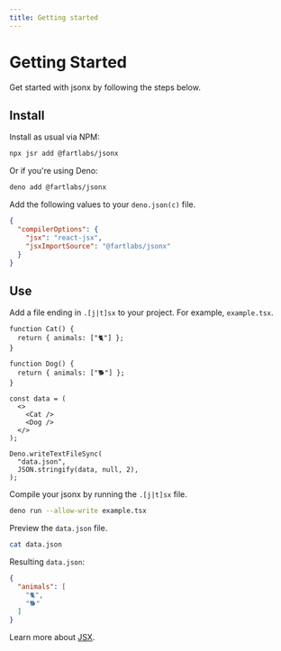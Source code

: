 ```yaml
---
title: Getting started
---
```


# Getting Started

Get started with jsonx by following the steps below.

## Install

Install as usual via NPM:

```sh
npx jsr add @fartlabs/jsonx
```

Or if you're using Deno:

```sh
deno add @fartlabs/jsonx
```

Add the following values to your `deno.json(c)` file.

```json
{
  "compilerOptions": {
    "jsx": "react-jsx",
    "jsxImportSource": "@fartlabs/jsonx"
  }
}
```

## Use

Add a file ending in `.[j|t]sx` to your project. For example, `example.tsx`.

```tsx
function Cat() {
  return { animals: ["🐈"] };
}

function Dog() {
  return { animals: ["🐕"] };
}

const data = (
  <>
    <Cat />
    <Dog />
  </>
);

Deno.writeTextFileSync(
  "data.json",
  JSON.stringify(data, null, 2),
);
```

Compile your jsonx by running the `.[j|t]sx` file.

```sh
deno run --allow-write example.tsx
```

Preview the `data.json` file.

```sh
cat data.json
```

Resulting `data.json`:

```json
{
  "animals": [
    "🐈",
    "🐕"
  ]
}
```

Learn more about [JSX](/jsx).
